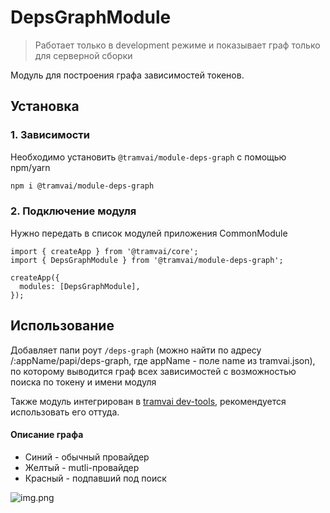 # DepsGraphModule

> Работает только в development режиме и показывает граф только для серверной сборки

Модуль для построения графа зависимостей токенов.

## Установка

### 1. Зависимости

Необходимо установить `@tramvai/module-deps-graph` с помощью npm/yarn

```bash
npm i @tramvai/module-deps-graph
```

### 2. Подключение модуля

Нужно передать в список модулей приложения CommonModule

```tsx
import { createApp } from '@tramvai/core';
import { DepsGraphModule } from '@tramvai/module-deps-graph';

createApp({
  modules: [DepsGraphModule],
});
```

## Использование

Добавляет папи роут `/deps-graph` (можно найти по адресу /:appName/papi/deps-graph, где appName - поле name из tramvai.json), по которому выводится граф всех зависимостей с возможностью поиска по токену и имени модуля

Также модуль интегрирован в [tramvai dev-tools](references/modules/devTools.md), рекомендуется использовать его оттуда.

#### Описание графа

- Синий - обычный провайдер
- Желтый - mutli-провайдер
- Красный - подпавший под поиск

![img.png](http://s.csssr.ru/UAHCBP6MS/localhost_3000_pfphome_papi_deps-graph_search%3Dboxy%26lines%3Dgenerate_page%252Cinit_-_Google_Chrome_2021-04-13_14.55.05.png)
